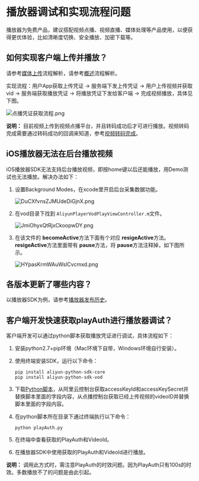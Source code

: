 # 播放器调试和实现流程问题

播放器为免费产品，建议搭配视频点播、视频直播、媒体处理等产品使用，以便获得更优体验，比如清晰度切换、安全播放、加密下载等。

## 如何实现客户端上传并播放？

请参考[媒体上传](/intl.zh-CN/开发指南/媒体上传/概述.md)流程解析，请参考[概述](/intl.zh-CN/开发指南/音视频播放/概述.md)流程解析。

实现流程：用户App获取上传凭证 -\> 服务端下发上传凭证 -\> 用户上传视频并获取vid -\> 服务端获取播放凭证 -\> 将播放凭证下发给客户端 -\> 完成视频播放，具体见下图。

![点播凭证获取流程.png ](https://static-aliyun-doc.oss-accelerate.aliyuncs.com/assets/img/zh-CN/2214076061/p179095.png)

**说明：** 目前视频上传到视频点播平台，并且转码成功后才可进行播放。视频转码完成需要通过转码成功的回调来知道，参考[视频转码完成](/intl.zh-CN/开发指南/事件通知/事件列表/视频转码完成.md)。

## iOS播放器无法在后台播放视频

iOS播放器SDK无法支持后台播放视频，即按home键以后还能播放，用Demo测试也无法播放。解决办法如下：

1.  设置Background Modes，在xcode里开启后台采集数据功能。

    ![DuCXfvnsZJMUdeDiGjnX.png ](https://static-aliyun-doc.oss-accelerate.aliyuncs.com/assets/img/zh-CN/2214076061/p179092.png)

2.  在vod目录下找到 `AliyunPlayerVodPlayViewController.m`文件。

    ![JmiOhyxQtRjxCkoopwDY.png ](https://static-aliyun-doc.oss-accelerate.aliyuncs.com/assets/img/zh-CN/2214076061/p179093.png)

3.  在该文件的 **becomeActive**方法下面有个对应 **resigeActive**方法。 **resigeActive**方法里面带有 **pause**方法，将 **pause**方法注释掉，如下图所示。

    ![HYpasKrmWAuWslCvcmxd.png ](https://static-aliyun-doc.oss-accelerate.aliyuncs.com/assets/img/zh-CN/2214076061/p179094.png)


## 各版本更新了哪些内容？

以播放器SDK为例，请参考[播放器发布历史](/intl.zh-CN/SDK下载/播放器SDK发布历史/Android播放器SDK.md)。

## 客户端开发快速获取playAuth进行播放器调试？

客户端开发可以通过python脚本获取播放凭证进行调试，具体流程如下：

1.  安装python2.7+pip环境（Mac环境下自带，Windows环境自行安装）。
2.  使用终端安装SDK，运行以下命令：

    ```
    pip install aliyun-python-sdk-core
    pip install aliyun-python-sdk-vod
    ```

3.  下载[Python脚本](http://docs-aliyun.cn-hangzhou.oss.aliyun-inc.com/assets/attach/52848/cn_zh/1500973333876/playAuth.py)，从阿里云控制台获取accessKeyId和accessKeySecret并替换脚本里面的字段内容，从点播控制台获取已经上传视频的videoID并替换脚本里面的字段内容。
4.  在python脚本所在目录下通过终端执行以下命令：

    ```
    python playAuth.py
    ```

5.  在终端中查看获取的PlayAuth和VideoId。
6.  在播放器SDK中使用获取的PlayAuth和VideoId进行播放。

**说明：** 调用此方式时，需注意PlayAuth的时效问题。因为PlayAuth只有100s的时效。多数播放不了的问题是由此引起。

